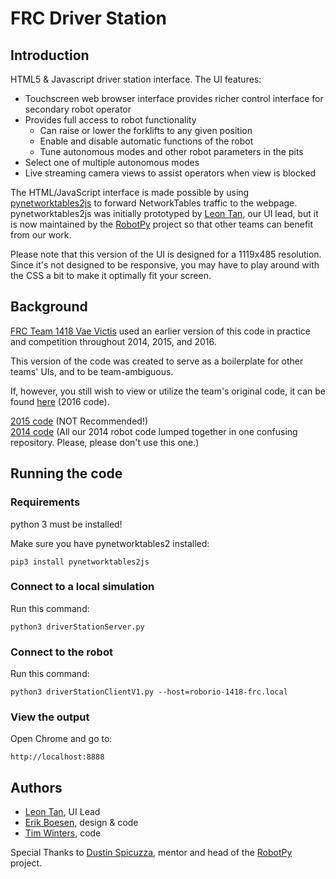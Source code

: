 # FRC Driver Station

## Introduction

HTML5 & Javascript driver station interface. The
UI features:

* Touchscreen web browser interface provides richer control interface for secondary robot operator
* Provides full access to robot functionality
  * Can raise or lower the forklifts to any given position
  * Enable and disable automatic functions of the robot
  * Tune autonomous modes and other robot parameters in the pits
* Select one of multiple autonomous modes
* Live streaming camera views to assist operators when view is blocked

The HTML/JavaScript interface is made possible by using [pynetworktables2js](https://github.com/robotpy/pynetworktables2js) to forward NetworkTables traffic to the webpage. pynetworktables2js was initially prototyped by [Leon Tan](https://github.com/lleontan), our UI lead, but it is now maintained by the [RobotPy](http://github.com/robotpy) project so that other teams can benefit from our work.

Please note that this version of the UI is designed for a 1119x485 resolution. Since it's not designed to be responsive, you may have to play around with the CSS a bit to make it optimally fit your screen.

## Background

[FRC Team 1418 Vae Victis](https://github.com/frc1418) used an earlier version of this code in practice and competition throughout 2014, 2015, and 2016.  

This version of the code was created to serve as a boilerplate for other teams' UIs, and to be team-ambiguous.  

If, however, you still wish to view or utilize the team's original code, it can be found [here](/frc1418/2016-UI) (2016 code).

[2015 code](/frc1418/2015-ui) (NOT Recommended!)  
[2014 code](/frc1418/2014) (All our 2014 robot code lumped together in one confusing repository. Please, please don't use this one.)

## Running the code

### Requirements

python 3 must be installed!

Make sure you have pynetworktables2 installed:

    pip3 install pynetworktables2js

### Connect to a local simulation

Run this command:

    python3 driverStationServer.py

### Connect to the robot

Run this command:

    python3 driverStationClientV1.py --host=roborio-1418-frc.local

### View the output

Open Chrome and go to:

    http://localhost:8888


## Authors

* [Leon Tan](https://github.com/lleontan), UI Lead
* [Erik Boesen](https://github.com/ErikBoesen), design & code
* [Tim Winters](https://github.com/Twinters007), code

Special Thanks to [Dustin Spicuzza](https://github.com/virtuald), mentor and head of the [RobotPy](http://github.com/robotpy) project.
